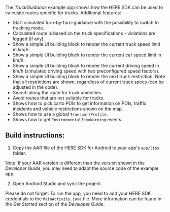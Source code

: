 The _TruckGuidance_ example app shows how the HERE SDK can be used to calculate routes specific for trucks.
Additional features:

- Start simulated turn-by-turn-guidance with the possibility to switch to tracking mode.
- Calculated route is based on the truck specifications - violations are logged (if any).
- Show a simple UI building block to render the current truck speed limit in km/h.
- Show a simple UI building block to render the current car speed limit in km/h.
- Show a simple UI building block to render the current driving speed in km/h (simulated driving speed with two preconfigured speed factors).
- Show a simple UI building block to render the next truck restriction. Note that all restrictions are shown, regardless of current truck specs (can be adjusted in the code).
- Search along the route for truck amenities.
- Avoid routes that are not suitable for trucks.
- Shows how to pick carto POIs to get information on POIs, traffic incidents and vehicle restrictions shown on the map.
- Shows how to use a global `TransportProfile`.
- Shows how to get `EnvironmentalZoneWarning` events.

Build instructions:
-------------------

1) Copy the AAR file of the HERE SDK for Android to your app's `app/libs` folder.

Note: If your AAR version is different than the version shown in the _Developer Guide_, you may need to adapt the source code of the example app.

2) Open Android Studio and sync the project.

Please do not forget: To run the app, you need to add your HERE SDK credentials to the `MainActivity.java` file. More information can be found in the _Get Started_ section of the _Developer Guide_.
